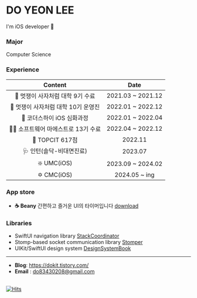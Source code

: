 <!--
**leedoyeon849/leedoyeon849** is a ✨ _special_ ✨ repository because its `README.md` (this file) appears on your GitHub profile.

Here are some ideas to get you started:

- 🔭 I’m currently working on ...
- 🌱 I’m currently learning ...
- 👯 I’m looking to collaborate on ...
- 🤔 I’m looking for help with ...
- 💬 Ask me about ...
- 📫 How to reach me: ...
- 😄 Pronouns: ...
- ⚡ Fun fact: ...
-->

# DO YEON LEE  
I'm iOS developer 🍎
<br>

### Major
Computer Science
<br>

### Experience
Content | Date
:---:|:---:
🦁 멋쟁이 사자처럼 대학 9기 수료 | 2021.03 ~ 2021.12
🦁 멋쟁이 사자처럼 대학 10기 운영진 | 2022.01 ~ 2022.12
🍎 코더스하이 iOS 심화과정 | 2022.01 ~ 2022.04
👩‍💻 소프트웨어 마에스트로 13기 수료 | 2022.04 ~ 2022.12
💯 TOPCIT 617점 | 2022.11
🩺 인턴(솔닥-비대면진료) | 2023.07
❇️ UMC(iOS) | 2023.09 ~ 2024.02
✡️ CMC(iOS) | 2024.05 ~ ing

### App store
- **☕️ Beany** 간편하고 즐거운 UI의 타이머입니다  [download](https://apps.apple.com/kr/app/beany-coffee-timer/id6502908127?l=en-GB)

### Libraries
- SwiftUI navigation library [StackCoordinator](https://github.com/dodo849/StackCoordinator)
- Stomp-based socket communication library [Stomper](https://github.com/dodo849/Stomper)
- UIKit/SwiftUI design system [DesignSystemBook](https://github.com/dodo849/DesignSystemBookApp)

---
- **Blog**: https://dokit.tistory.com/
- **Email** : do83430208@gmail.com
<br><br>


[![Hits](https://hits.seeyoufarm.com/api/count/incr/badge.svg?url=https%3A%2F%2Fgithub.com%2Fgjbae1212%2Fhit-counter&count_bg=%23888888&title_bg=%23555555&icon=&icon_color=%23E7E7E7&title=hits&edge_flat=false)](https://hits.seeyoufarm.com)
